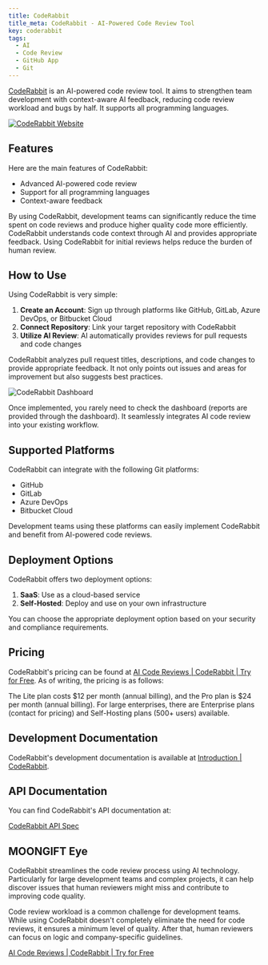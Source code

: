 ```yaml
---
title: CodeRabbit
title_meta: CodeRabbit - AI-Powered Code Review Tool
key: coderabbit
tags:
  - AI
  - Code Review
  - GitHub App
  - Git
---
```


[CodeRabbit](https://www.coderabbit.ai/) is an AI-powered code review tool. It aims to strengthen team development with context-aware AI feedback, reducing code review workload and bugs by half. It supports all programming languages.

[![CodeRabbit Website](/img/services/coderabbit.jpg)](https://www.coderabbit.ai/)

<!--more-->

## Features

Here are the main features of CodeRabbit:

- Advanced AI-powered code review
- Support for all programming languages
- Context-aware feedback

By using CodeRabbit, development teams can significantly reduce the time spent on code reviews and produce higher quality code more efficiently. CodeRabbit understands code context through AI and provides appropriate feedback. Using CodeRabbit for initial reviews helps reduce the burden of human review.

## How to Use

Using CodeRabbit is very simple:

1. **Create an Account**: Sign up through platforms like GitHub, GitLab, Azure DevOps, or Bitbucket Cloud
2. **Connect Repository**: Link your target repository with CodeRabbit
3. **Utilize AI Review**: AI automatically provides reviews for pull requests and code changes

CodeRabbit analyzes pull request titles, descriptions, and code changes to provide appropriate feedback. It not only points out issues and areas for improvement but also suggests best practices.

![CodeRabbit Dashboard](/img/services/coderabbit-2.jpg)

Once implemented, you rarely need to check the dashboard (reports are provided through the dashboard). It seamlessly integrates AI code review into your existing workflow.

## Supported Platforms

CodeRabbit can integrate with the following Git platforms:

- GitHub
- GitLab
- Azure DevOps
- Bitbucket Cloud

Development teams using these platforms can easily implement CodeRabbit and benefit from AI-powered code reviews.

## Deployment Options

CodeRabbit offers two deployment options:

1. **SaaS**: Use as a cloud-based service
2. **Self-Hosted**: Deploy and use on your own infrastructure

You can choose the appropriate deployment option based on your security and compliance requirements.

## Pricing

CodeRabbit's pricing can be found at [AI Code Reviews | CodeRabbit | Try for Free](https://www.coderabbit.ai/ja/pricing). As of writing, the pricing is as follows:

The Lite plan costs $12 per month (annual billing), and the Pro plan is $24 per month (annual billing). For large enterprises, there are Enterprise plans (contact for pricing) and Self-Hosting plans (500+ users) available.

## Development Documentation

CodeRabbit's development documentation is available at [Introduction | CodeRabbit](https://docs.coderabbit.ai/).

## API Documentation

You can find CodeRabbit's API documentation at:

[CodeRabbit API Spec](https://api.coderabbit.ai/api/swagger/)

## MOONGIFT Eye

CodeRabbit streamlines the code review process using AI technology. Particularly for large development teams and complex projects, it can help discover issues that human reviewers might miss and contribute to improving code quality.

Code review workload is a common challenge for development teams. While using CodeRabbit doesn't completely eliminate the need for code reviews, it ensures a minimum level of quality. After that, human reviewers can focus on logic and company-specific guidelines.

[AI Code Reviews | CodeRabbit | Try for Free](https://www.coderabbit.ai/ja)
